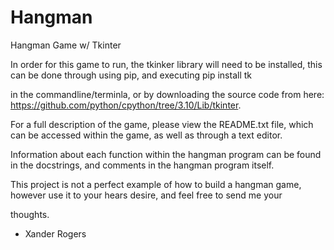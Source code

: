 # Hangman
Hangman Game w/ Tkinter

In order for this game to run, the tkinker library will need to be installed, this can be done through using pip, and executing pip install tk

in the commandline/terminla, or by downloading the source code from here: https://github.com/python/cpython/tree/3.10/Lib/tkinter. 

For a full description of the game, please view the README.txt file, which can be accessed within the game, as well as through a text editor.

Information about each function within the hangman program can be found in the docstrings, and comments in the hangman program itself. 

This project is not a perfect example of how to build a hangman game, however use it to your hears desire, and feel free to send me your 

thoughts.

- Xander Rogers
